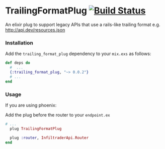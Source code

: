 # TrailingFormatPlug [![Build Status](https://travis-ci.org/mschae/trailing_format_plug.svg?branch=master)](https://travis-ci.org/mschae/trailing_format_plug)

An elixir plug to support legacy APIs that use a rails-like trailing format e.g. http://api.dev/resources.json

### Installation

Add the `trailing_format_plug` dependency to your `mix.exs` as follows:

```elixir
def deps do
  #  ...
  {:trailing_format_plug, "~> 0.0.2"}
  # ...
end
```

### Usage

If you are using phoenix:

Add the plug before the router to your ```endpoint.ex```

```elixir
# ...
  plug TrailingFormatPlug

  plug :router, InfiltraderApi.Router
end

```
